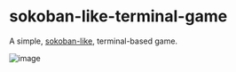 # sokoban-like-terminal-game
A simple, [sokoban-like](https://it.wikipedia.org/wiki/Sokoban), terminal-based game.

![image](https://github.com/MammaMiaDev/sokoban-like-terminal-game/assets/140280885/d103cc4f-c88b-4228-bb5b-418cf37b2f69)
